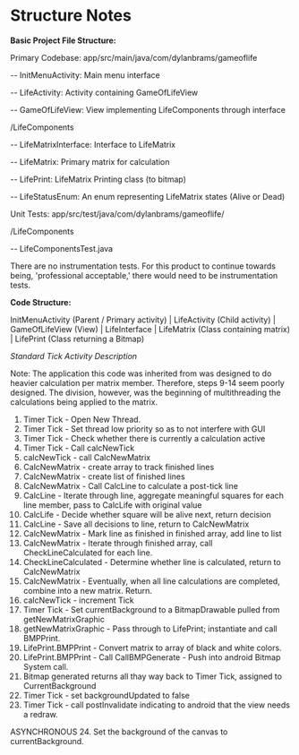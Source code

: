 # Structure Notes

**Basic Project File Structure:**


Primary Codebase: app/src/main/java/com/dylanbrams/gameoflife

-- InitMenuActivity: Main menu interface

-- LifeActivity: Activity containing GameOfLifeView

-- GameOfLifeView: View implementing LifeComponents through interface

/LifeComponents

-- LifeMatrixInterface: Interface to LifeMatrix

-- LifeMatrix: Primary matrix for calculation

-- LifePrint: LifeMatrix Printing class (to bitmap)

-- LifeStatusEnum: An enum representing LifeMatrix states (Alive or Dead)


Unit Tests: app/src/test/java/com/dylanbrams/gameoflife/

/LifeComponents

-- LifeComponentsTest.java

There are no instrumentation tests.  For this product to continue towards
being, 'professional acceptable,' there would need to be instrumentation
tests.

**Code Structure:**

InitMenuActivity (Parent / Primary activity)
|
LifeActivity (Child activity) 
|
GameOfLifeView (View)
|
LifeInterface
|
LifeMatrix (Class containing matrix)
|
LifePrint (Class returning a Bitmap)

_Standard Tick Activity Description_ 

Note: The application this code was inherited from was designed to do heavier
calculation per matrix member.  Therefore, steps 9-14 seem poorly designed.
The division, however, was the beginning of multithreading the calculations
being applied to the matrix.

1. Timer Tick - Open New Thread.
2. Timer Tick - Set thread low priority so as to not interfere with GUI
3. Timer Tick - Check whether there is currently a calculation active
4. Timer Tick - Call calcNewTick
5. calcNewTick - call CalcNewMatrix
6. CalcNewMatrix - create array to track finished lines
7. CalcNewMatrix - create list of finished lines
8. CalcNewMatrix - Call CalcLine to calculate a post-tick line
9. CalcLine - Iterate through line, aggregate meaningful squares for each line 
member, pass to CalcLife with original value
10. CalcLife - Decide whether square will be alive next, return decision
11. CalcLine - Save all decisions to line, return to CalcNewMatrix
12. CalcNewMatrix - Mark line as finished in finished array, add line to list
13. CalcNewMatrix - Iterate through finished array, call CheckLineCalculated for each line.
14. CheckLineCalculated - Determine whether line is calculated, return to CalcNewMatrix
15. CalcNewMatrix - Eventually, when all line calculations are completed, combine into a new matrix. Return.
16. calcNewTick - increment Tick
17. Timer Tick - Set currentBackground to a BitmapDrawable pulled from getNewMatrixGraphic
18. getNewMatrixGraphic - Pass through to LifePrint; instantiate and call BMPPrint.
19. LifePrint.BMPPrint - Convert matrix to array of black and white colors.
20. LifePrint.BMPPrint - Call CallBMPGenerate - Push into android Bitmap System call.
21. Bitmap generated returns all thay way back to Timer Tick, assigned to CurrentBackground
22. Timer Tick - set backgroundUpdated to false
23. Timer Tick - call postInvalidate indicating to android that the view needs a redraw.

ASYNCHRONOUS
24. Set the background of the canvas to currentBackground.

